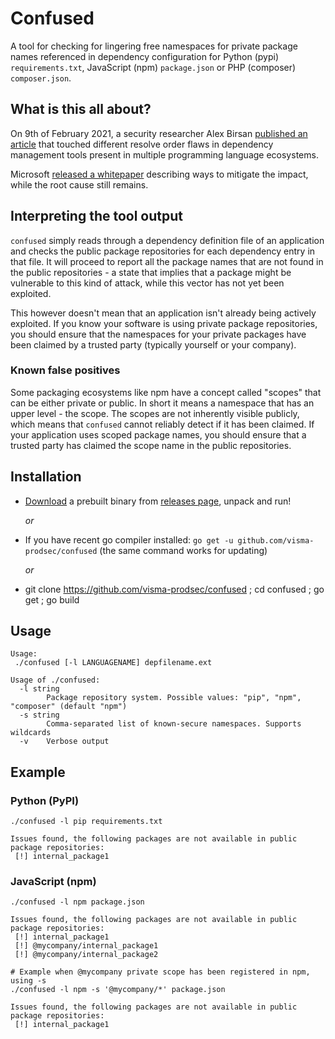 # Confused

A tool for checking for lingering free namespaces for private package names referenced in dependency configuration
for Python (pypi) `requirements.txt`, JavaScript (npm) `package.json` or PHP (composer) `composer.json`.

## What is this all about?

On 9th of February 2021, a security researcher Alex Birsan [published an article](https://medium.com/@alex.birsan/dependency-confusion-4a5d60fec610)
that touched different resolve order flaws in dependency management tools present in multiple programming language ecosystems.

Microsoft [released a whitepaper](https://azure.microsoft.com/en-gb/resources/3-ways-to-mitigate-risk-using-private-package-feeds/)
describing ways to mitigate the impact, while the root cause still remains.

## Interpreting the tool output

`confused` simply reads through a dependency definition file of an application and checks the public package repositories
for each dependency entry in that file. It will proceed to report all the package names that are not found in the public
repositories - a state that implies that a package might be vulnerable to this kind of attack, while this vector has not
yet been exploited.

This however doesn't mean that an application isn't already being actively exploited. If you know your software is using
private package repositories, you should ensure that the namespaces for your private packages have been claimed by a
trusted party (typically yourself or your company).

### Known false positives

Some packaging ecosystems like npm have a concept called "scopes" that can be either private or public. In short it means
a namespace that has an upper level - the scope. The scopes are not inherently visible publicly, which means that `confused`
cannot reliably detect if it has been claimed. If your application uses scoped package names, you should ensure that a
trusted party has claimed the scope name in the public repositories.

## Installation

- [Download](https://github.com/visma-prodsec/confused/releases/latest) a prebuilt binary from [releases page](https://github.com/visma-prodsec/confused/releases/latest), unpack and run!

  _or_
- If you have recent go compiler installed: `go get -u github.com/visma-prodsec/confused` (the same command works for updating)

  _or_
- git clone https://github.com/visma-prodsec/confused ; cd confused ; go get ; go build

## Usage
```
Usage:
 ./confused [-l LANGUAGENAME] depfilename.ext

Usage of ./confused:
  -l string
        Package repository system. Possible values: "pip", "npm", "composer" (default "npm")
  -s string
        Comma-separated list of known-secure namespaces. Supports wildcards
  -v    Verbose output

```

## Example

### Python (PyPI)
```
./confused -l pip requirements.txt

Issues found, the following packages are not available in public package repositories:
 [!] internal_package1

```

### JavaScript (npm)
```
./confused -l npm package.json

Issues found, the following packages are not available in public package repositories:
 [!] internal_package1
 [!] @mycompany/internal_package1
 [!] @mycompany/internal_package2

# Example when @mycompany private scope has been registered in npm, using -s
./confused -l npm -s '@mycompany/*' package.json

Issues found, the following packages are not available in public package repositories:
 [!] internal_package1
```
